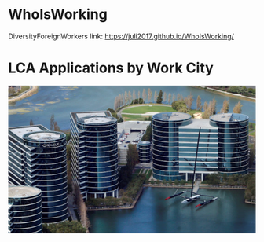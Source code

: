 # WhoIsWorking
DiversityForeignWorkers
link: https://juli2017.github.io/WhoIsWorking/

# LCA Applications by Work City


<img src="./img/oracle-aerial-bang.jpg" />
